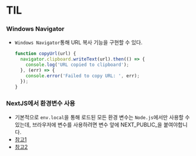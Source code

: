 # TIL

### Windows Navigator
- `Windows Navigator`통해 URL 복사 기능을 구현할 수 있다.
    ```js
    function copyUrl(url) {
      navigator.clipboard.writeText(url).then(() => {
        console.log('URL copied to clipboard');
      }, (err) => {
        console.error('Failed to copy URL: ', err);
      });
    }
    ```
  
### NextJS에서 환경변수 사용
- 기본적으로 `env.local`을 통해 로드된 모든 환경 변수는 `Node.js`에서만 사용할 수 있는데,
 브라우저에 변수를 사용하려면 변수 앞에 NEXT_PUBLIC_을 붙여야합니다.
- [참고1](https://nextjs.org/docs/basic-features/environment-variables#exposing-environment-variables-to-the-browser)
- [참고2](https://taenami.tistory.com/26)